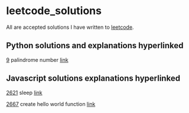 # leetcode_solutions
All are accepted solutions I have written to [leetcode](https://leetcode.com/).

## Python solutions and explanations hyperlinked
[9](https://github.com/francescorn/leetcode_solutions/blob/main/9_palindrome_number.py) palindrome number
[link](https://leetcode.com/problems/palindrome-number/solutions/3591298/easy-simple-python3-solution-beats-95/)

## Javascript solutions explanations hyperlinked
[2621](https://github.com/francescorn/leetcode_solutions/blob/main/2621_Sleep.js) sleep
[link](https://leetcode.com/problems/sleep/solutions/3883019/two-easy-and-short-solutions-javascript-beats-over-90-return-instead-of-await/)

[2667](https://github.com/francescorn/leetcode_solutions/blob/main/2667_Create_Hello_World_Function.js) create hello world function
[link](https://leetcode.com/problems/create-hello-world-function/solutions/3882950/two-easy-short-solutions-beat-over-90-using-return/)
